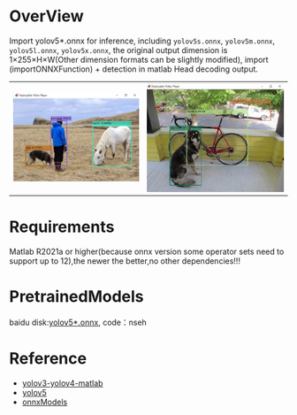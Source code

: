 # OverView
Import yolov5*.onnx for inference, including `yolov5s.onnx`, `yolov5m.onnx`, `yolov5l.onnx`, `yolov5x.onnx`, the original output dimension is 1×255×H×W(Other dimension formats can be slightly modified), import (importONNXFunction) + detection in matlab Head decoding output.<br>
<table style="border:0px">
   <tr>
       <td><img src="images/result.jpg" frame=void rules=none></td>
       <td><img src="images/result1.jpg" frame=void rules=none></td>
   </tr>
</table>

# Requirements
Matlab R2021a or higher(because onnx version some operator sets need to support up to 12),the newer the better,no other dependencies!!!

# PretrainedModels
baidu disk:[yolov5*.onnx](https://pan.baidu.com/s/1G9yQQ877LuxuAOiCClmtFw ), code：nseh<br>

# Reference
- [yolov3-yolov4-matlab](https://github.com/cuixing158/yolov3-yolov4-matlab/blob/master/utils/yolov3v4Predict.m )<br>
- [yolov5](https://github.com/ultralytics/yolov5/blob/master/models/yolo.py )<br>
- [onnxModels](https://github.com/onnx/models)<br>